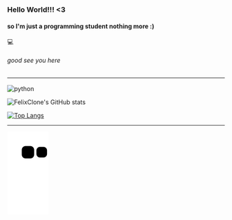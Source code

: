 ### Hello World!!! <3

#### so I'm just a programming student nothing more :)
:computer:
###### good see you here 

------------------------------------------------------------------------------------------------------------------------------------------------------------

<img align="center" src="https://cdn.jsdelivr.net/gh/devicons/devicon/icons/python/python-original.svg" alt="python" width="40" height="40" style="max-width:100%;"></img>

![FelixClone's GitHub stats](https://github-readme-stats.vercel.app/api?username=FelixClone&show_icons=true&theme=tokyonight)

[![Top Langs](https://github-readme-stats.vercel.app/api/top-langs/?username=FelixClone&layout=compact&theme=tokyonight)](https://github.com/anuraghazra/github-readme-stats)


------------------------------------------------------------------------------------------------------------------------------------------------------------



![Snake animation](https://github.com/FelixClone/FelixClone/blob/output/github-contribution-grid-snake.svg)

<!--
**FelixClone/FelixClone** is a ✨ _special_ ✨ repository because its `README.md` (this file) appears on your GitHub profile.

Here are some ideas to get you started:

- 🔭 I’m currently working on ...
- 🌱 I’m currently learning ...
- 👯 I’m looking to collaborate on ...
- 🤔 I’m looking for help with ...
- 💬 Ask me about ...
- 📫 How to reach me: ...
- 😄 Pronouns: ...
- ⚡ Fun fact: ...
-->
